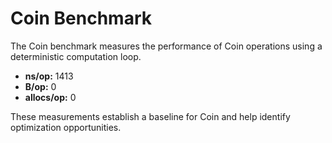# Coin Benchmark

The Coin benchmark measures the performance of Coin operations using a deterministic computation loop.

- **ns/op:** 1413
- **B/op:** 0
- **allocs/op:** 0

These measurements establish a baseline for Coin and help identify optimization opportunities.
